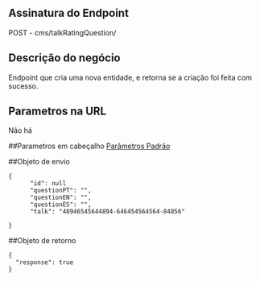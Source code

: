 ## Assinatura do Endpoint

POST - cms/talkRatingQuestion/

## Descrição do negócio
Endpoint que cria uma nova entidade, e retorna se a criação foi feita com sucesso.

## Parametros na URL
Não há

##Parametros em cabeçalho
[Parâmetros Padrão](/API-\(Endpoints\)/Parâmetros-Padrão)

##Objeto de envio
```
{
      "id": null
      "questionPT": "",
      "questionEN": "",
      "questionES": "",
      "talk": "48946545644894-646454564564-84856"

}
```

##Objeto de retorno

```
{
  "response": true
}
```